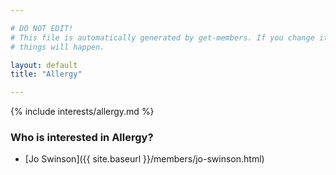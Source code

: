 ```yaml
---

# DO NOT EDIT!
# This file is automatically generated by get-members. If you change it, bad
# things will happen.

layout: default
title: "Allergy"

---
```


{% include interests/allergy.md %}

### Who is interested in Allergy?


* [Jo Swinson]({{ site.baseurl }}/members/jo-swinson.html)
